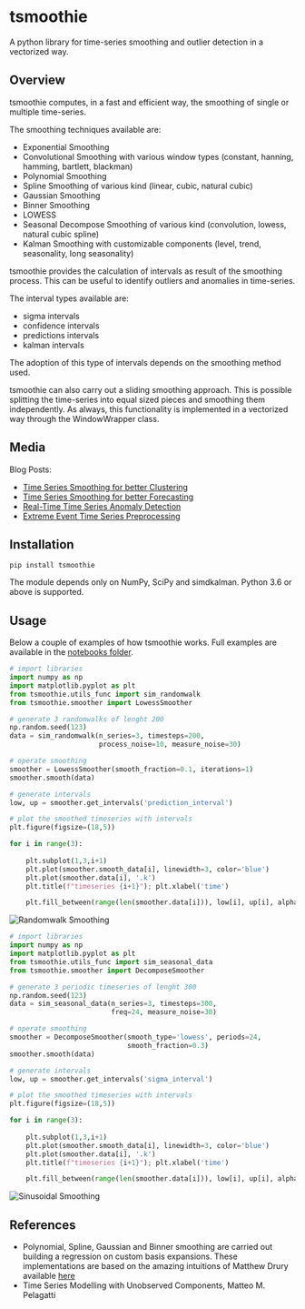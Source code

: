 # tsmoothie

A python library for time-series smoothing and outlier detection in a vectorized way.

## Overview

tsmoothie computes, in a fast and efficient way, the smoothing of single or multiple time-series. 

The smoothing techniques available are:

- Exponential Smoothing
- Convolutional Smoothing with various window types (constant, hanning, hamming, bartlett, blackman)
- Polynomial Smoothing 
- Spline Smoothing of various kind (linear, cubic, natural cubic) 
- Gaussian Smoothing 
- Binner Smoothing 
- LOWESS 
- Seasonal Decompose Smoothing of various kind (convolution, lowess, natural cubic spline)
- Kalman Smoothing with customizable components (level, trend, seasonality, long seasonality) 

tsmoothie provides the calculation of intervals as result of the smoothing process. This can be useful to identify outliers and anomalies in time-series.

The interval types available are:

- sigma intervals
- confidence intervals
- predictions intervals
- kalman intervals

The adoption of this type of intervals depends on the smoothing method used.

tsmoothie can also carry out a sliding smoothing approach. This is possible splitting the time-series into equal sized pieces and smoothing them independently. As always, this functionality is implemented in a vectorized way through the WindowWrapper class.

## Media

Blog Posts:

- [Time Series Smoothing for better Clustering](https://towardsdatascience.com/time-series-smoothing-for-better-clustering-121b98f308e8)
- [Time Series Smoothing for better Forecasting](https://towardsdatascience.com/time-series-smoothing-for-better-forecasting-7fbf10428b2)
- [Real-Time Time Series Anomaly Detection](https://towardsdatascience.com/real-time-time-series-anomaly-detection-981cf1e1ca13)
- [Extreme Event Time Series Preprocessing](https://towardsdatascience.com/extreme-event-time-series-preprocessing-90aa59d5630c)

## Installation

```shell
pip install tsmoothie
```

The module depends only on NumPy, SciPy and simdkalman. Python 3.6 or above is supported.

## Usage

Below a couple of examples of how tsmoothie works. Full examples are available in the [notebooks folder](https://github.com/cerlymarco/tsmoothie/tree/master/notebooks).

```python
# import libraries
import numpy as np
import matplotlib.pyplot as plt
from tsmoothie.utils_func import sim_randomwalk
from tsmoothie.smoother import LowessSmoother

# generate 3 randomwalks of lenght 200
np.random.seed(123)
data = sim_randomwalk(n_series=3, timesteps=200, 
                      process_noise=10, measure_noise=30)

# operate smoothing
smoother = LowessSmoother(smooth_fraction=0.1, iterations=1)
smoother.smooth(data)

# generate intervals
low, up = smoother.get_intervals('prediction_interval')

# plot the smoothed timeseries with intervals
plt.figure(figsize=(18,5))

for i in range(3):
    
    plt.subplot(1,3,i+1)
    plt.plot(smoother.smooth_data[i], linewidth=3, color='blue')
    plt.plot(smoother.data[i], '.k')
    plt.title(f"timeseries {i+1}"); plt.xlabel('time')

    plt.fill_between(range(len(smoother.data[i])), low[i], up[i], alpha=0.3)
```

![Randomwalk Smoothing](https://raw.githubusercontent.com/cerlymarco/tsmoothie/master/imgs/randomwalk_smoothing.png)

```python
# import libraries
import numpy as np
import matplotlib.pyplot as plt
from tsmoothie.utils_func import sim_seasonal_data
from tsmoothie.smoother import DecomposeSmoother

# generate 3 periodic timeseries of lenght 300
np.random.seed(123)
data = sim_seasonal_data(n_series=3, timesteps=300, 
                         freq=24, measure_noise=30)

# operate smoothing
smoother = DecomposeSmoother(smooth_type='lowess', periods=24,
                             smooth_fraction=0.3)
smoother.smooth(data)

# generate intervals
low, up = smoother.get_intervals('sigma_interval')

# plot the smoothed timeseries with intervals
plt.figure(figsize=(18,5))

for i in range(3):
    
    plt.subplot(1,3,i+1)
    plt.plot(smoother.smooth_data[i], linewidth=3, color='blue')
    plt.plot(smoother.data[i], '.k')
    plt.title(f"timeseries {i+1}"); plt.xlabel('time')

    plt.fill_between(range(len(smoother.data[i])), low[i], up[i], alpha=0.3)
```

![Sinusoidal Smoothing](https://raw.githubusercontent.com/cerlymarco/tsmoothie/master/imgs/sinusoidal_smoothing.png)

## References

- Polynomial, Spline, Gaussian and Binner smoothing are carried out building a regression on custom basis expansions. These implementations are based on the amazing intuitions of Matthew Drury available [here](https://github.com/madrury/basis-expansions/blob/master/examples/comparison-of-smoothing-methods.ipynb)
- Time Series Modelling with Unobserved Components, Matteo M. Pelagatti
